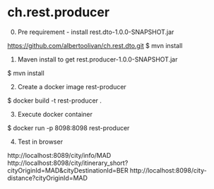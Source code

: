 # ch.rest.producer

0) Pre requirement - install rest.dto-1.0.0-SNAPSHOT.jar 

https://github.com/albertoolivan/ch.rest.dto.git
$ mvn install

1) Maven install to get rest.producer-1.0.0-SNAPSHOT.jar

$ mvn install

2) Create a docker image rest-producer

$ docker build -t rest-producer .

3) Execute docker container

$ docker run -p 8098:8098 rest-producer

4) Test in browser

http://localhost:8089/city/info/MAD
http://localhost:8098/city/itinerary_short?cityOriginId=MAD&cityDestinationId=BER
http://localhost:8098/city-distance?cityOriginId=MAD